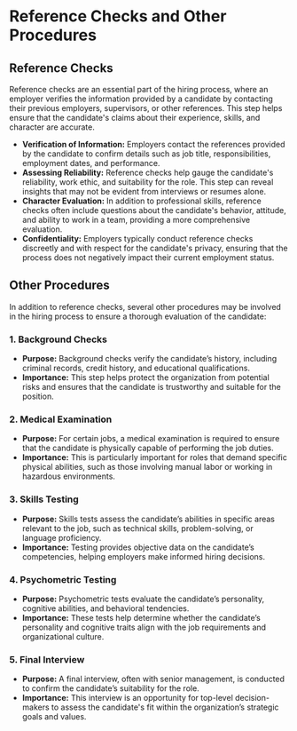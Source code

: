 # Reference Checks and Other Procedures

## Reference Checks

Reference checks are an essential part of the hiring process, where an employer verifies the information provided by a candidate by contacting their previous employers, supervisors, or other references. This step helps ensure that the candidate's claims about their experience, skills, and character are accurate.

- **Verification of Information:** Employers contact the references provided by the candidate to confirm details such as job title, responsibilities, employment dates, and performance.
- **Assessing Reliability:** Reference checks help gauge the candidate's reliability, work ethic, and suitability for the role. This step can reveal insights that may not be evident from interviews or resumes alone.
- **Character Evaluation:** In addition to professional skills, reference checks often include questions about the candidate's behavior, attitude, and ability to work in a team, providing a more comprehensive evaluation.
- **Confidentiality:** Employers typically conduct reference checks discreetly and with respect for the candidate's privacy, ensuring that the process does not negatively impact their current employment status.

## Other Procedures

In addition to reference checks, several other procedures may be involved in the hiring process to ensure a thorough evaluation of the candidate:

### 1. **Background Checks**
   - **Purpose:** Background checks verify the candidate’s history, including criminal records, credit history, and educational qualifications.
   - **Importance:** This step helps protect the organization from potential risks and ensures that the candidate is trustworthy and suitable for the position.

### 2. **Medical Examination**
   - **Purpose:** For certain jobs, a medical examination is required to ensure that the candidate is physically capable of performing the job duties.
   - **Importance:** This is particularly important for roles that demand specific physical abilities, such as those involving manual labor or working in hazardous environments.

### 3. **Skills Testing**
   - **Purpose:** Skills tests assess the candidate’s abilities in specific areas relevant to the job, such as technical skills, problem-solving, or language proficiency.
   - **Importance:** Testing provides objective data on the candidate’s competencies, helping employers make informed hiring decisions.

### 4. **Psychometric Testing**
   - **Purpose:** Psychometric tests evaluate the candidate’s personality, cognitive abilities, and behavioral tendencies.
   - **Importance:** These tests help determine whether the candidate’s personality and cognitive traits align with the job requirements and organizational culture.

### 5. **Final Interview**
   - **Purpose:** A final interview, often with senior management, is conducted to confirm the candidate’s suitability for the role.
   - **Importance:** This interview is an opportunity for top-level decision-makers to assess the candidate's fit within the organization’s strategic goals and values.



